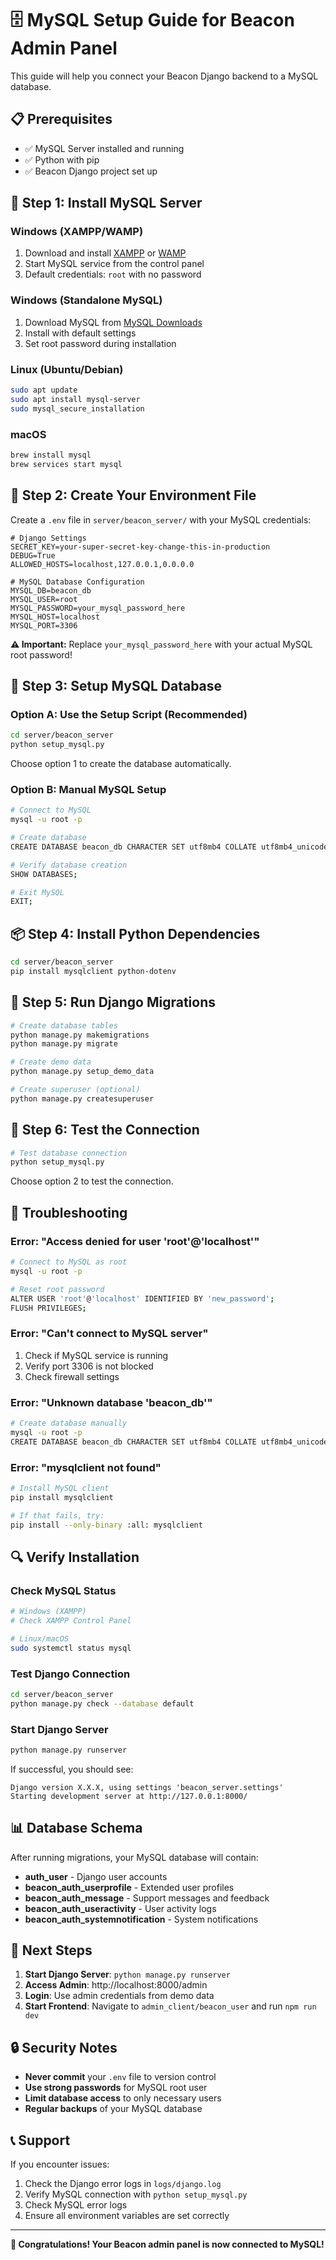 # 🗄️ MySQL Setup Guide for Beacon Admin Panel

This guide will help you connect your Beacon Django backend to a MySQL database.

## 📋 Prerequisites

- ✅ MySQL Server installed and running
- ✅ Python with pip
- ✅ Beacon Django project set up

## 🔧 Step 1: Install MySQL Server

### **Windows (XAMPP/WAMP)**
1. Download and install [XAMPP](https://www.apachefriends.org/) or [WAMP](https://www.wampserver.com/)
2. Start MySQL service from the control panel
3. Default credentials: `root` with no password

### **Windows (Standalone MySQL)**
1. Download MySQL from [MySQL Downloads](https://dev.mysql.com/downloads/mysql/)
2. Install with default settings
3. Set root password during installation

### **Linux (Ubuntu/Debian)**
```bash
sudo apt update
sudo apt install mysql-server
sudo mysql_secure_installation
```

### **macOS**
```bash
brew install mysql
brew services start mysql
```

## 🔑 Step 2: Create Your Environment File

Create a `.env` file in `server/beacon_server/` with your MySQL credentials:

```env
# Django Settings
SECRET_KEY=your-super-secret-key-change-this-in-production
DEBUG=True
ALLOWED_HOSTS=localhost,127.0.0.1,0.0.0.0

# MySQL Database Configuration
MYSQL_DB=beacon_db
MYSQL_USER=root
MYSQL_PASSWORD=your_mysql_password_here
MYSQL_HOST=localhost
MYSQL_PORT=3306
```

**⚠️ Important:** Replace `your_mysql_password_here` with your actual MySQL root password!

## 🚀 Step 3: Setup MySQL Database

### **Option A: Use the Setup Script (Recommended)**
```bash
cd server/beacon_server
python setup_mysql.py
```

Choose option 1 to create the database automatically.

### **Option B: Manual MySQL Setup**
```bash
# Connect to MySQL
mysql -u root -p

# Create database
CREATE DATABASE beacon_db CHARACTER SET utf8mb4 COLLATE utf8mb4_unicode_ci;

# Verify database creation
SHOW DATABASES;

# Exit MySQL
EXIT;
```

## 📦 Step 4: Install Python Dependencies

```bash
cd server/beacon_server
pip install mysqlclient python-dotenv
```

## 🔄 Step 5: Run Django Migrations

```bash
# Create database tables
python manage.py makemigrations
python manage.py migrate

# Create demo data
python manage.py setup_demo_data

# Create superuser (optional)
python manage.py createsuperuser
```

## 🧪 Step 6: Test the Connection

```bash
# Test database connection
python setup_mysql.py
```

Choose option 2 to test the connection.

## 🚨 Troubleshooting

### **Error: "Access denied for user 'root'@'localhost'"**
```bash
# Connect to MySQL as root
mysql -u root -p

# Reset root password
ALTER USER 'root'@'localhost' IDENTIFIED BY 'new_password';
FLUSH PRIVILEGES;
```

### **Error: "Can't connect to MySQL server"**
1. Check if MySQL service is running
2. Verify port 3306 is not blocked
3. Check firewall settings

### **Error: "Unknown database 'beacon_db'"**
```bash
# Create database manually
mysql -u root -p
CREATE DATABASE beacon_db CHARACTER SET utf8mb4 COLLATE utf8mb4_unicode_ci;
```

### **Error: "mysqlclient not found"**
```bash
# Install MySQL client
pip install mysqlclient

# If that fails, try:
pip install --only-binary :all: mysqlclient
```

## 🔍 Verify Installation

### **Check MySQL Status**
```bash
# Windows (XAMPP)
# Check XAMPP Control Panel

# Linux/macOS
sudo systemctl status mysql
```

### **Test Django Connection**
```bash
cd server/beacon_server
python manage.py check --database default
```

### **Start Django Server**
```bash
python manage.py runserver
```

If successful, you should see:
```
Django version X.X.X, using settings 'beacon_server.settings'
Starting development server at http://127.0.0.1:8000/
```

## 📊 Database Schema

After running migrations, your MySQL database will contain:

- **auth_user** - Django user accounts
- **beacon_auth_userprofile** - Extended user profiles
- **beacon_auth_message** - Support messages and feedback
- **beacon_auth_useractivity** - User activity logs
- **beacon_auth_systemnotification** - System notifications

## 🎯 Next Steps

1. **Start Django Server**: `python manage.py runserver`
2. **Access Admin**: http://localhost:8000/admin
3. **Login**: Use admin credentials from demo data
4. **Start Frontend**: Navigate to `admin_client/beacon_user` and run `npm run dev`

## 🔒 Security Notes

- **Never commit** your `.env` file to version control
- **Use strong passwords** for MySQL root user
- **Limit database access** to only necessary users
- **Regular backups** of your MySQL database

## 📞 Support

If you encounter issues:

1. Check the Django error logs in `logs/django.log`
2. Verify MySQL connection with `python setup_mysql.py`
3. Check MySQL error logs
4. Ensure all environment variables are set correctly

---

**🎉 Congratulations! Your Beacon admin panel is now connected to MySQL!**

